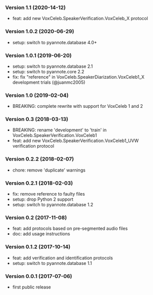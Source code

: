 ### Version 1.1 (2020-14-12)

  - feat: add new VoxCeleb.SpeakerVerification.VoxCeleb_X protocol

### Version 1.0.2 (2020-06-29)

  - setup: switch to pyannote.database 4.0+

### Version 1.0.1 (2019-06-20)

 - setup: switch to pyannote.database 2.1
 - setup: switch to pyannote.core 2.2
 - fix: fix "reference" in VoxCeleb.SpeakerDiarization.VoxCeleb1_X development trials (@juanmc2005)

### Version 1.0 (2019-02-04)

 - BREAKING: complete rewrite with support for VoxCeleb 1 and 2

### Version 0.3 (2018-03-13)

  - BREAKING: rename 'development' to 'train' in VoxCeleb.SpeakerVerification.VoxCeleb1
  - feat: add new VoxCeleb.SpeakerVerification.VoxCeleb1_UVW verification protocol

### Version 0.2.2 (2018-02-07)

  - chore: remove 'duplicate' warnings

### Version 0.2.1 (2018-02-03)

  - fix: remove reference to faulty files
  - setup: drop Python 2 support
  - setup: switch to pyannote.database 1.2

### Version 0.2 (2017-11-08)

  - feat: add protocols based on pre-segmented audio files
  - doc: add usage instructions

### Version 0.1.2 (2017-10-14)

  - feat: add verification and identification protocols
  - setup: switch to pyannote.database 1.1

### Version 0.0.1 (2017-07-06)

  - first public release
